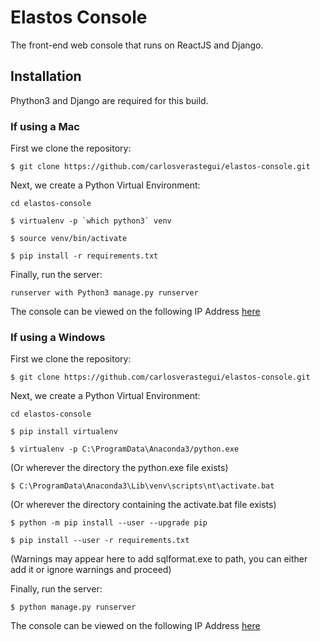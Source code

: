 # Elastos Console

The front-end web console that runs on ReactJS and Django.

## Installation

Phython3 and Django are required for this build. 

### If using a Mac

First we clone the repository:

```
$ git clone https://github.com/carlosverastegui/elastos-console.git
```

Next, we create a Python Virtual Environment:

```
cd elastos-console
```

```
$ virtualenv -p `which python3` venv
```

```
$ source venv/bin/activate
```

```
$ pip install -r requirements.txt
```

Finally, run the server:

```
runserver with Python3 manage.py runserver
```

The console can be viewed on the following IP Address [here]

[here]: http://127.0.0.1:8000/hello

### If using a Windows 

First we clone the repository:

```
$ git clone https://github.com/carlosverastegui/elastos-console.git
```

Next, we create a Python Virtual Environment:

```
cd elastos-console
```
```
$ pip install virtualenv
```
```
$ virtualenv -p C:\ProgramData\Anaconda3/python.exe
 ```
 (Or wherever the directory the python.exe file exists)

 ```
$ C:\ProgramData\Anaconda3\Lib\venv\scripts\nt\activate.bat 
 ```
 (Or wherever the directory containing the activate.bat file exists)

 ```
$ python -m pip install --user --upgrade pip 
```
```
$ pip install --user -r requirements.txt
 ```
 (Warnings may appear here to add sqlformat.exe to path, you can either add it or ignore warnings and proceed)


Finally, run the server:

```
$ python manage.py runserver
```

The console can be viewed on the following IP Address [here]

[here]: http://127.0.0.1:8000/hello


